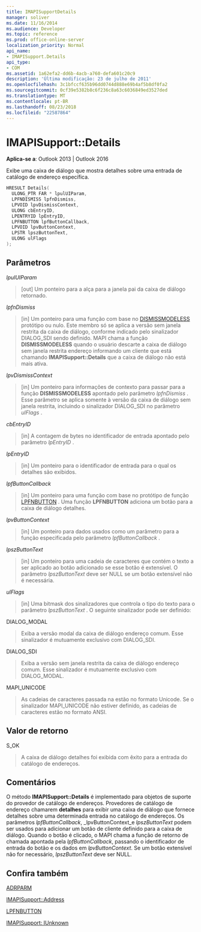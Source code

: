 ```yaml
---
title: IMAPISupportDetails
manager: soliver
ms.date: 11/16/2014
ms.audience: Developer
ms.topic: reference
ms.prod: office-online-server
localization_priority: Normal
api_name:
- IMAPISupport.Details
api_type:
- COM
ms.assetid: 1a62efa2-dd6b-4acb-a760-defa601c20c9
description: 'Última modificação: 23 de julho de 2011'
ms.openlocfilehash: 3c1bfccf635b96dd0744d888e69b4af5b8df0fa2
ms.sourcegitcommit: 0cf39e5382b8c6f236c8a63c6036849ed3527ded
ms.translationtype: MT
ms.contentlocale: pt-BR
ms.lasthandoff: 08/23/2018
ms.locfileid: "22587864"
---
```

# <a name="imapisupportdetails"></a>IMAPISupport::Details

  
  
**Aplica-se a**: Outlook 2013 | Outlook 2016 
  
Exibe uma caixa de diálogo que mostra detalhes sobre uma entrada de catálogo de endereço específica.
  
```cpp
HRESULT Details(
  ULONG_PTR FAR * lpulUIParam,
  LPFNDISMISS lpfnDismiss,
  LPVOID lpvDismissContext,
  ULONG cbEntryID,
  LPENTRYID lpEntryID,
  LPFNBUTTON lpfButtonCallback,
  LPVOID lpvButtonContext,
  LPSTR lpszButtonText,
  ULONG ulFlags
);
```

## <a name="parameters"></a>Parâmetros

 _lpulUIParam_
  
> [out] Um ponteiro para a alça para a janela pai da caixa de diálogo retornado.
    
 _lpfnDismiss_
  
> [in] Um ponteiro para uma função com base no [DISMISSMODELESS](dismissmodeless.md) protótipo ou nulo. Este membro só se aplica a versão sem janela restrita da caixa de diálogo, conforme indicado pelo sinalizador DIALOG_SDI sendo definido. MAPI chama a função **DISMISSMODELESS** quando o usuário descarte a caixa de diálogo sem janela restrita endereço informando um cliente que está chamando **IMAPISupport::Details** que a caixa de diálogo não está mais ativa. 
    
 _lpvDismissContext_
  
> [in] Um ponteiro para informações de contexto para passar para a função **DISMISSMODELESS** apontado pelo parâmetro _lpfnDismiss_ . Esse parâmetro se aplica somente à versão da caixa de diálogo sem janela restrita, incluindo o sinalizador DIALOG_SDI no parâmetro _ulFlags_ . 
    
 _cbEntryID_
  
> [in] A contagem de bytes no identificador de entrada apontado pelo parâmetro _lpEntryID_ . 
    
 _lpEntryID_
  
> [in] Um ponteiro para o identificador de entrada para o qual os detalhes são exibidos.
    
 _lpfButtonCallback_
  
> [in] Um ponteiro para uma função com base no protótipo de função [LPFNBUTTON](lpfnbutton.md) . Uma função **LPFNBUTTON** adiciona um botão para a caixa de diálogo detalhes. 
    
 _lpvButtonContext_
  
> [in] Um ponteiro para dados usados como um parâmetro para a função especificada pelo parâmetro _lpfButtonCallback_ . 
    
 _lpszButtonText_
  
> [in] Um ponteiro para uma cadeia de caracteres que contém o texto a ser aplicado ao botão adicionado se esse botão é extensível. O parâmetro _lpszButtonText_ deve ser NULL se um botão extensível não é necessária. 
    
 _ulFlags_
  
> [in] Uma bitmask dos sinalizadores que controla o tipo do texto para o parâmetro _lpszButtonText_ . O seguinte sinalizador pode ser definido: 
    
DIALOG_MODAL
  
> Exiba a versão modal da caixa de diálogo endereço comum. Esse sinalizador é mutuamente exclusivo com DIALOG_SDI.
    
DIALOG_SDI
  
>  Exiba a versão sem janela restrita da caixa de diálogo endereço comum. Esse sinalizador é mutuamente exclusivo com DIALOG_MODAL. 
    
MAPI_UNICODE 
  
> As cadeias de caracteres passada na estão no formato Unicode. Se o sinalizador MAPI_UNICODE não estiver definido, as cadeias de caracteres estão no formato ANSI.
    
## <a name="return-value"></a>Valor de retorno

S_OK 
  
> A caixa de diálogo detalhes foi exibida com êxito para a entrada do catálogo de endereços.
    
## <a name="remarks"></a>Comentários

O método **IMAPISupport::Details** é implementado para objetos de suporte do provedor de catálogo de endereços. Provedores de catálogo de endereço chamarem **detalhes** para exibir uma caixa de diálogo que fornece detalhes sobre uma determinada entrada no catálogo de endereços. Os parâmetros _lpfButtonCallback_, _lpvButtonContext_e _lpszButtonText_ podem ser usados para adicionar um botão de cliente definido para a caixa de diálogo. Quando o botão é clicado, o MAPI chama a função de retorno de chamada apontada pela _lpfButtonCallback_, passando o identificador de entrada do botão e os dados em _lpvButtonContext_. Se um botão extensível não for necessário, _lpszButtonText_ deve ser NULL. 
  
## <a name="see-also"></a>Confira também



[ADRPARM](adrparm.md)
  
[IMAPISupport::Address](imapisupport-address.md)
  
[LPFNBUTTON](lpfnbutton.md)
  
[IMAPISupport: IUnknown](imapisupportiunknown.md)

